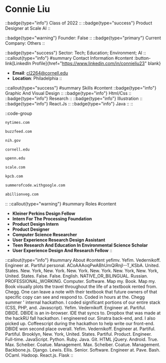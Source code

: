 # Connie Liu
::badge{type="info"}
Class of 2022
::
::badge{type="success"}
Product Designer at Scale AI
::

::badge{type="warning"}
Founder: False
::
::badge{type="primary"}
Current Company: Others
::

::badge{type="success"}
Sector: Tech; Education; Environment; AI
::
::callout{type="info"}
#summary
Contact Information
#content
:button-link[LinkedIn Profile]{href="https://www.linkedin.com/in/connieliu23" blank}
- **Email**: cl2264@cornell.edu
- **Location**: Philadelphia
::

::callout{type="success"}
#summary
Skills
#content
::badge{type="info"}
Graphic And Visual Design
::
::badge{type="info"}
Html/Css
::
::badge{type="info"}
Research
::
::badge{type="info"}
Illustration
::
::badge{type="info"}
React.Js
::
::badge{type="info"}
Java
::
::

::code-group
```bash [The New York Times]
nytimes.com
```
```bash [BuzzFeed]
buzzfeed.com
```
```bash [National Institutes of Health]
nih.gov
```
```bash [Cornell University]
cornell.edu
```
```bash [University of Pennsylvania]
upenn.edu
```
```bash [Scale AI]
scale.com
```
```bash [Kleiner Perkins Caufield & Byers]
kpcb.com
```
```bash [Google Summer Of Code]
summerofcode.withgoogle.com
```
```bash [Abillionveg]
abillionveg.com
```
::
::callout{type="warning"}
#summary
Roles
#content
- **Kleiner Perkins Design Fellow**
- **Intern For The Processing Foundation**
- **Product Design Intern**
- **Product Designer**
- **Computer Science Researcher**
- **User Experience Research Design Assistant**
- **Teen Research And Education In Environmental Science Scholar**
- **User Experience Design And Research Fellow**
::

::callout{type="info"}
#summary
About
#content
yefimv. Yefim. Vedernikoff. Engineer at. Partiful personal. ACoAAAoqPwABhUmQiRnjI--T_KSbA. United. States. New. York, New. York. New. York. New. York. New. York, New. York, United. States. False. False. English. NATIVE_OR_BILINGUAL. Russian. PROFESSIONAL_WORKING. Computer. Software. Map my. Book. Map my. Book visually plots the travel throughout the life of a textbook rented from. Chegg. One can leave a note with their textbook that future owners of that specific copy can see and respond to. Coded in hours at the. Chegg summer ' internal hackathon. I coded significant portions of our entire stack (CSS, PHP, and. Javascript). Yefim. Vedernikoff. Engineer at. Partiful. DBIDE. DBIDE is an in-browser. IDE that syncs to. Dropbox that was made at the hackRU fall hackathon. I engineered our. Sinatra back-end, and. I also picked up. Coffeescript during the hackathon to help write our front-end. DBIDE won second place overall. Yefim. Vedernikoff. Engineer at. Partiful. Partiful. Brooklyn, New. York, United. States. Partiful. Product. Engineer. Full-time. JavaScript. Python. Ruby. Java. Git. HTML jQuery. Android. True. Max. Scheiber. Coatue. Management. Max. Scheiber. Coatue. Management. Backbone.js. Django. Lewis. Ellis. Senior. Software. Engineer at. Pave. Bash. OCaml. Hadoop. React.js. Flask
::
